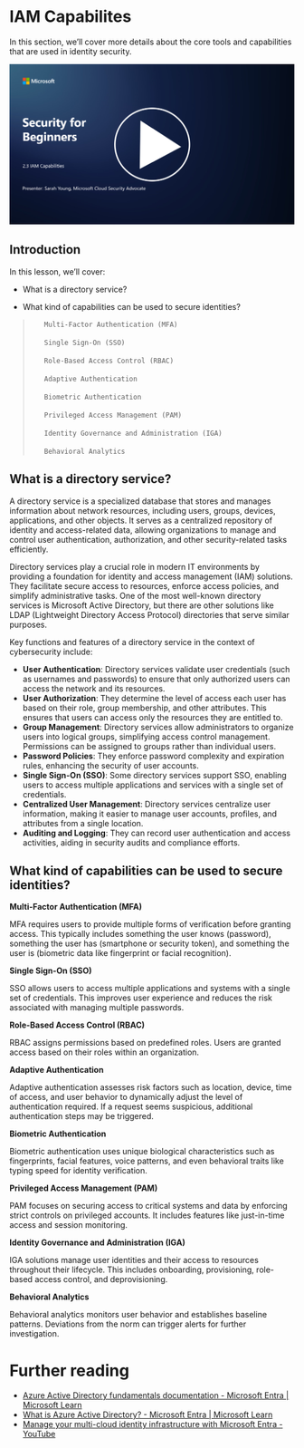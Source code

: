 # IAM Capabilites

In this section, we’ll cover more details about the core tools and capabilities that are used in identity security.

[![Watch the video](../images/2-3_placeholder.png)](https://learn-video.azurefd.net/vod/player?id=330158a0-95ef-434b-b308-6fc41eab4bd5)

## Introduction

In this lesson, we’ll cover:

 - What is a directory service?
      
     
    
 - What kind of capabilities can be used to secure identities?
>
>        Multi-Factor Authentication (MFA)
> 
>        Single Sign-On (SSO)
> 
>        Role-Based Access Control (RBAC)
> 
>        Adaptive Authentication
> 
>        Biometric Authentication
> 
>        Privileged Access Management (PAM)
> 
>        Identity Governance and Administration (IGA)
> 
>        Behavioral Analytics

## What is a directory service?

A directory service is a specialized database that stores and manages information about network resources, including users, groups, devices, applications, and other objects. It serves as a centralized repository of identity and access-related data, allowing organizations to manage and control user authentication, authorization, and other security-related tasks efficiently.

Directory services play a crucial role in modern IT environments by providing a foundation for identity and access management (IAM) solutions. They facilitate secure access to resources, enforce access policies, and simplify administrative tasks. One of the most well-known directory services is Microsoft Active Directory, but there are other solutions like LDAP (Lightweight Directory Access Protocol) directories that serve similar purposes.

Key functions and features of a directory service in the context of cybersecurity include:

 - **User Authentication**: Directory services validate user credentials (such as usernames and passwords) to ensure that only authorized users can access the network and its resources.
 - **User Authorization**: They determine the level of access each user has based on their role, group membership, and other attributes. This ensures that users can access only the resources they are entitled to.
 - **Group Management**: Directory services allow administrators to organize users into logical groups, simplifying access control management. Permissions can be assigned to groups rather than individual users.
 - **Password Policies**: They enforce password complexity and expiration rules, enhancing the security of user accounts.
 - **Single Sign-On (SSO)**: Some directory services support SSO, enabling users to access multiple applications and services with a single set of credentials.
 - **Centralized User Management**: Directory services centralize user information, making it easier to manage user accounts, profiles, and attributes from a single location.
 - **Auditing and Logging**: They can record user authentication and access activities, aiding in security audits and compliance efforts.

## What kind of capabilities can be used to secure identities?

**Multi-Factor Authentication (MFA)**

MFA requires users to provide multiple forms of verification before granting access. This typically includes something the user knows (password), something the user has (smartphone or security token), and something the user is (biometric data like fingerprint or facial recognition).

**Single Sign-On (SSO)**

SSO allows users to access multiple applications and systems with a single set of credentials. This improves user experience and reduces the risk associated with managing multiple passwords.

**Role-Based Access Control (RBAC)**

RBAC assigns permissions based on predefined roles. Users are granted access based on their roles within an organization.

**Adaptive Authentication**

Adaptive authentication assesses risk factors such as location, device, time of access, and user behavior to dynamically adjust the level of authentication required. If a request seems suspicious, additional authentication steps may be triggered.

**Biometric Authentication**

Biometric authentication uses unique biological characteristics such as fingerprints, facial features, voice patterns, and even behavioral traits like typing speed for identity verification.

**Privileged Access Management (PAM)**

PAM focuses on securing access to critical systems and data by enforcing strict controls on privileged accounts. It includes features like just-in-time access and session monitoring.

**Identity Governance and Administration (IGA)**

IGA solutions manage user identities and their access to resources throughout their lifecycle. This includes onboarding, provisioning, role-based access control, and deprovisioning.

**Behavioral Analytics**

Behavioral analytics monitors user behavior and establishes baseline patterns. Deviations from the norm can trigger alerts for further investigation.


# Further reading
- [Azure Active Directory fundamentals documentation - Microsoft Entra | Microsoft Learn](https://learn.microsoft.com/en-us/azure/active-directory/fundamentals/?WT.mc_id=academic-96948-sayoung)
- [What is Azure Active Directory? - Microsoft Entra | Microsoft Learn](https://learn.microsoft.com/en-us/azure/active-directory/fundamentals/whatis?WT.mc_id=academic-96948-sayoung)
- [Manage your multi-cloud identity infrastructure with Microsoft Entra - YouTube](https://www.youtube.com/watch?v=9qQiq3wTS2Y&list=PLXtHYVsvn_b_gtX1-NB62wNervQx1Fhp4&index=18)



